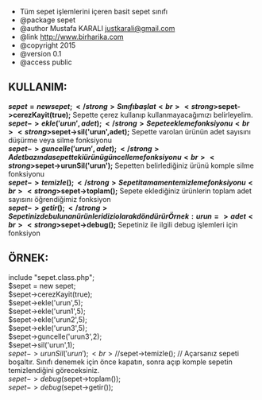 * Tüm sepet işlemlerini içeren basit sepet sınıfı
* @package sepet
* @author Mustafa KARALI <justkarali@gmail.com>
* @link http://www.birharika.com
* @copyright 2015
* @version 0.1
* @access public

KULLANIM:
---------
<strong>$sepet = new sepet;</strong> Sınıfı başlat<br>
<strong>$sepet->cerezKayit(true);</strong> Sepette çerez kullanıp kullanmayacağımızı belirleyelim.<br>
<strong>$sepet->ekle('urun',adet);</strong> Sepete ekleme fonksiyonu<br>
<strong>$sepet->sil('urun',adet);</strong> Sepette varolan ürünün adet sayısını düşürme veya silme fonksiyonu<br>
<strong>$sepet->guncelle('urun',adet);</strong> Adet bazında sepetteki ürünü güncelleme fonksiyonu <br>
<strong>$sepet->urunSil('urun');</strong> Sepetten belirlediğiniz ürünü komple silme fonksiyonu<br>
<strong>$sepet->temizle();</strong> Sepeti tamamen temizleme fonksiyonu<br>
<strong>$sepet->toplam();</strong> Sepete eklediğiniz ürünlerin toplam adet sayısını öğrendiğimiz fonksiyon<br>
<strong>$sepet->getir();</strong> Sepetinizde bulunan ürünleri dizi olarak döndürür Örnek: urun => adet<br>
<strong>$sepet->debug();</strong> Sepetiniz ile ilgili debug işlemleri için fonksiyon<br>

ÖRNEK:
------
include "sepet.class.php";<br>
$sepet = new sepet;<br>
$sepet->cerezKayit(true);<br>
$sepet->ekle('urun',5);<br>
$sepet->ekle('urun1',5);<br>
$sepet->ekle('urun2',5);<br>
$sepet->ekle('urun3',5);<br>
$sepet->guncelle('urun3',2);<br>
$sepet->sil('urun',1);<br>
$sepet->urunSil('urun');<br>
//$sepet->temizle(); // Açarsanız sepeti boşaltır. Sınıfı denemek için önce kapatın, sonra açıp komple sepetin temizlendiğini göreceksiniz.<br>
$sepet->debug($sepet->toplam());<br>
$sepet->debug($sepet->getir());<br>
